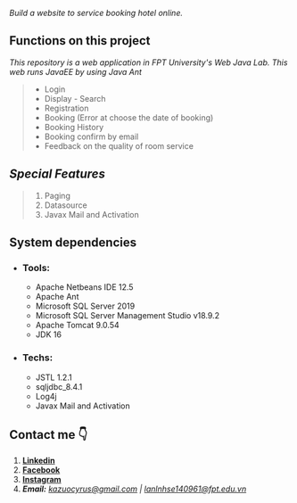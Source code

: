 *Build a website to service booking hotel online.*
## Functions on this project 
*This repository is a web application in FPT University's Web Java Lab. This web runs JavaEE by using Java Ant*

> - Login
> - Display - Search
> - Registration
> - Booking (Error at choose the date of booking)
> - Booking History
> - Booking confirm by email
> - Feedback on the quality of room service


## ***Special Features***
> 1. Paging
> 2. Datasource
> 3. Javax Mail and Activation

## System dependencies 
  - ### Tools:
    - Apache Netbeans IDE 12.5
    - Apache Ant
    - Microsoft SQL Server 2019
    - Microsoft SQL Server Management Studio v18.9.2
    - Apache Tomcat 9.0.54
    - JDK 16
  - ### Techs:
    - JSTL 1.2.1
    - sqljdbc_8.4.1
    - Log4j
    - Javax Mail and Activation
    
## Contact me 👇
1. **[Linkedin](https://www.linkedin.com/in/cyrus-le-81a065180/)**
2. **[Facebook](https://www.facebook.com/cyrus.le.79/)**
3. **[Instagram](https://www.instagram.com/_cyrus.le_/)**
4. ***Email:*** *kazuocyrus@gmail.com | lanlnhse140961@fpt.edu.vn*
